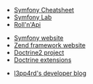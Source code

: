 <!--####Interesting and helpful sites-->

- [Symfony Cheatsheet](http://www.symfony2cheatsheet.com/)
- [Symfony Lab](http://www.symfonylab.com/)
- [Roll'n'Api](http://rollnapi-tomanderson.rhcloud.com/)

<!--####Official sites-->

- [Symfony website](http://symfony.com/)
- [Zend framework website](http://framework.zend.com/)
- [Doctrine2 project](http://www.doctrine-project.org)
- [Doctrine extensions](https://github.com/l3pp4rd/DoctrineExtensions)

<!--####Blogs-->

- [l3pp4rd's developer blog](http://www.gediminasm.org/)